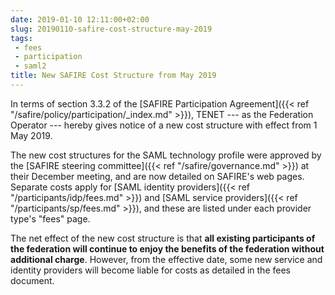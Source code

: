 ```yaml
---
date: 2019-01-10 12:11:00+02:00
slug: 20190110-safire-cost-structure-may-2019
tags:
 - fees
 - participation
 - saml2
title: New SAFIRE Cost Structure from May 2019
---
```


In terms of section 3.3.2 of the [SAFIRE Participation Agreement]({{< ref "/safire/policy/participation/_index.md" >}}), TENET --- as the Federation Operator --- hereby gives notice of a new cost structure with effect from 1 May 2019.<!--more-->

The new cost structures for the SAML technology profile were approved by the [SAFIRE steering committee]({{< ref "/safire/governance.md" >}}) at their December meeting, and are now detailed on SAFIRE's web pages. Separate costs apply for [SAML identity providers]({{< ref "/participants/idp/fees.md" >}}) and [SAML service providers]({{< ref "/participants/sp/fees.md" >}}), and these are listed under each provider type's "fees" page.

The net effect of the new cost structure is that **all existing participants of the federation will continue to enjoy the benefits of the federation without additional charge**. However, from the effective date, some new service and identity providers will become liable for costs as detailed in the fees document.
